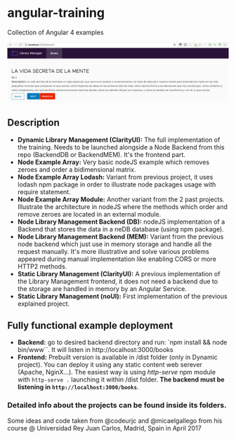 # angular-training
Collection of Angular 4 examples

![](readmeFiles/details.png)

## Description

* **Dynamic Library Management (ClarityUI):** The full implementation of the training. Needs to be launched alongside a Node Backend from this repo (BackendDB or BackendMEM). It's the frontend part.
* **Node Example Array:** Very basic nodeJS example which removes zeroes and order a bidimensional matrix.
* **Node Example Array Lodash:** Variant from previous project, it uses lodash npm package in order to illustrate node packages usage with require statement.
* **Node Example Array Module:** Another variant from the 2 past projects. Illustrate the architecture in nodeJS where the methods which order and remove zeroes are located in an external module.
* **Node Library Management Backend (DB):** nodeJS implementation of a Backend that stores the data in a neDB database (using npm package).
* **Node Library Management Backend (MEM):** Variant from the previous node backend which just use in memory storage and handle all the request manually. It's more illustrative and solve various problems appeared during manual implementation like enabling CORS or more HTTP2 methods.
* **Static Library Management (ClarityUI):** A previous implementation of the Library Management frontend, it does not need a backend due to the storage are handled in memory by an Angular Service.
* **Static Library Management (noUI):** First implementation of the previous explained project.

## Fully functional example deployment

* **Backend:** go to desired backend directory and run: `npm install && node bin/www``. It will listen in http://localhost:3000/books
* **Frontend:** Prebuilt version is available in /dist folder (only in Dynamic project). You can deploy it using any static content web serever (Apache, NginX…). The easiest way is using *http-serve* npm module with `http-serve .` launching it within /dist folder. **The backend must be listening in `http://localhost:3000/books`**. 

### Detailed info about the projects can be found inside its folders.

Some ideas and code taken from @codeurjc and @micaelgallego from his course @ Universidad Rey Juan Carlos, Madrid, Spain in April 2017


